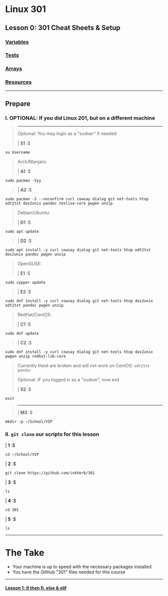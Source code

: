 # Linux 301
## Lesson 0: 301 Cheat Sheets & Setup

### [Variables](https://github.com/inkVerb/vip/blob/master/Cheat-Sheets/Variables.md)

### [Tests](https://github.com/inkVerb/vip/blob/master/Cheat-Sheets/Tests.md)

### [Arrays](https://github.com/inkVerb/vip/blob/master/Cheat-Sheets/Arrays.md)

### [Resources](https://github.com/inkVerb/vip/blob/master/Cheat-Sheets/Resources.md)

___
## Prepare

### I. OPTIONAL: If you did Linux 201, but on a different machine
>
> ___
> Optional: You may login as a "sudoer" if needed
>
> | **S1** :$
>
```console
su Username
```
>
> Arch/Manjaro:
>
> | **A1** :$
>
```console
sudo pacman -Syy
```
>
> | **A2** :$
>
```console
sudo pacman -S --noconfirm curl cowsay dialog git net-tools htop odt2txt dos2unix pandoc texlive-core pwgen unzip
```
>
> Debian/Ubuntu:
>
> | **D1** :$
>
```console
sudo apt update
```
>
> | **D2** :$
>
```console
sudo apt install -y curl cowsay dialog git net-tools htop odt2txt dos2unix pandoc pwgen unzip
```
>
> OpenSUSE:
>
> | **E1** :$
>
```console
sudo zypper update
```
>
> | **E2** :$
>
```console
sudo dnf install -y curl cowsay dialog git net-tools htop dos2unix odt2txt pandoc pwgen unzip
```
>
> RedHat/CentOS:
>
> | **C1** :$
>
```console
sudo dnf update
```
>
> | **C2** :$
>
```console
sudo dnf install -y curl cowsay dialog git net-tools htop dos2unix pwgen unzip redhat-lsb-core
```
> Currently thest are broken and will not work on CentOS: `odt2txt pandoc`
>
> Optional: IF you logged in as a "sudoer", now exit
>
> | **S2** :$
>
```console
exit
```
> ___
>
> | **M3** :$
>
```console
mkdir -p ~/School/VIP
```
>

### II. `git clone` our scripts for this lesson

| **1** :$

```console
cd ~/School/VIP
```

| **2** :$

```console
git clone https://github.com/inkVerb/301
```

| **3** :$

```console
ls
```

| **4** :$

```console
cd 301
```

| **5** :$

```console
ls
```

___

# The Take

- Your machine is up to speed with the necessary packages installed
- You have the GitHub "301" files needed for this course

___

#### [Lesson 1: if then fi, else & elif](https://github.com/inkVerb/vip/blob/master/301/Lesson-01.md)
